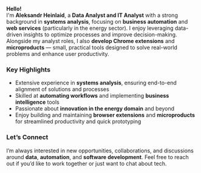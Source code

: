 **Hello!**  
I'm **Aleksandr Heinlaid**, a **Data Analyst and IT Analyst** with a strong background in **systems analysis**, focusing on **business automation** and **web services** (particularly in the energy sector). I enjoy leveraging data-driven insights to optimize processes and improve decision-making. Alongside my analyst roles, I also **develop Chrome extensions** and **microproducts** — small, practical tools designed to solve real-world problems and enhance user productivity.

### Key Highlights
- Extensive experience in **systems analysis**, ensuring end-to-end alignment of solutions and processes  
- Skilled at **automating workflows** and implementing **business intelligence** tools  
- Passionate about **innovation in the energy domain** and beyond  
- Enjoy building and maintaining **browser extensions** and **microproducts** for streamlined productivity and quick prototyping  

### Let’s Connect
I’m always interested in new opportunities, collaborations, and discussions around **data**, **automation**, and **software development**. Feel free to reach out if you’d like to work together or just want to chat about tech.
